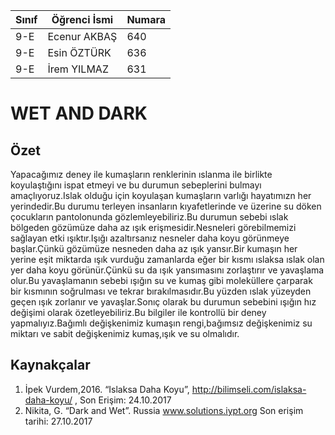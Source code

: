 



Sınıf | Öğrenci İsmi  | Numara
-------|----------------|--------
9-E    | Ecenur AKBAŞ | 640
9-E    | Esin ÖZTÜRK | 636
9-E    | İrem YILMAZ  | 631
#  WET AND DARK
## Özet
Yapacağımız deney ile kumaşların renklerinin ıslanma ile birlikte koyulaştığını ispat etmeyi ve bu durumun sebeplerini bulmayı amaçlıyoruz.Islak olduğu için koyulaşan kumaşların varlığı hayatımızn her yerindedir.Bu durumu terleyen insanların kıyafetlerinde ve üzerine su döken çocukların pantolonunda gözlemleyebiliriz.Bu durumun sebebi ıslak  bölgeden gözümüze daha az ışık erişmesidir.Nesneleri görebilmemizi sağlayan etki ışıktır.Işığı azaltırsanız nesneler daha koyu görünmeye başlar.Çünkü gözümüze nesneden daha az ışık yansır.Bir kumaşın her yerine eşit miktarda ışık vurduğu zamanlarda eğer bir kısmı ıslaksa ıslak olan yer daha koyu görünür.Çünkü su da ışık yansımasını zorlaştırır ve yavaşlama olur.Bu yavaşlamanın sebebi ışığın su ve kumaş gibi moleküllere çarparak bir kısmının soğrulması ve tekrar bırakılmasıdır.Bu yüzden ıslak yüzeyden geçen ışık zorlanır ve yavaşlar.Sonıç olarak bu durumun sebebini ışığın hız değişimi olarak özetleyebiliriz.Bu bilgiler ile kontrollü
bir deney yapmalıyız.Bağımlı değişkenimiz kumaşın rengi,bağımsız değişkenimiz su miktarı ve sabit değişkenimiz kumaş,ışık ve
su olmalıdır.




## Kaynakçalar  

 1. İpek Vurdem,2016. “Islaksa Daha Koyu”, http://bilimseli.com/islaksa-daha-koyu/ , Son Erişim: 24.10.2017
 2. Nikita, G. “Dark and Wet”. Russia 
www.solutions.iypt.org 
Son erişim tarihi: 27.10.2017  


